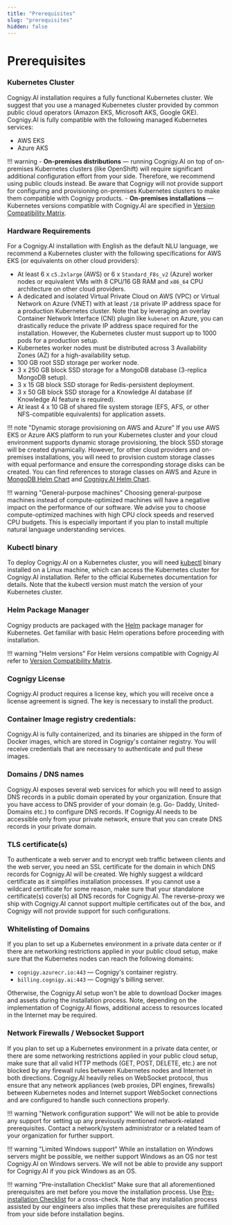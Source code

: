 ```yaml
---
title: "Prerequisites"
slug: "prerequisites"
hidden: false
---
```

# Prerequisites

### Kubernetes Cluster

Cognigy.AI installation requires a fully functional Kubernetes cluster.
We suggest that you use a managed Kubernetes cluster provided by common public cloud operators
(Amazon EKS, Microsoft AKS, Google GKE).
Cognigy.AI is fully compatible with the following managed Kubernetes services:

- AWS EKS
- Azure AKS

!!! warning
    - **On-premises distributions** — running Cognigy.AI on top of on-premises Kubernetes clusters (like OpenShift) will require significant additional configuration effort from your side. Therefore, we recommend using public clouds instead. Be aware that Cognigy will not provide support for configuring and provisioning on-premises Kubernetes clusters to make them compatible with Cognigy products.
    - **On-premises installations** — Kubernetes versions compatible with Cognigy.AI are specified in [Version Compatibility Matrix](version-compatibility-matrix.md).

### Hardware Requirements
For a Cognigy.AI installation with English as the default NLU language, we recommend a Kubernetes cluster with the following specifications for AWS EKS (or equivalents on other cloud providers):

- At least 6 x `c5.2xlarge` (AWS) or 6 x `Standard_F8s_v2` (Azure) worker nodes or equivalent VMs with 8 CPU/16 GB RAM and `x86_64` CPU architecture on other cloud providers.
- A dedicated and isolated Virtual Private Cloud on AWS (VPC) or Virtual Network on Azure (VNET) with at least `/18` private IP address space for a production Kubernetes cluster. Note that by leveraging an overlay Container Network Interface (CNI) plugin like `kubenet` on Azure, you can drastically reduce the private IP address space required for the installation. However, the Kubernetes cluster must support up to 1000 pods for a production setup.
- Kubernetes worker nodes must be distributed across 3 Availability Zones (AZ) for a high-availability setup.
- 100 GB root SSD storage per worker node.
- 3 x 250 GB block SSD storage for a MongoDB database (3-replica MongoDB setup).
- 3 x 15 GB block SSD storage for Redis-persistent deployment.
- 3 x 50 GB block SSD storage for a Knowledge AI database (if Knowledge AI feature is required).
- At least 4 x 10 GB of shared file system storage (EFS, AFS, or other NFS-compatible equivalents) for application assets.

!!! note "Dynamic storage provisioning on AWS and Azure"
    If you use AWS EKS or Azure AKS platform to run your Kubernetes cluster and your cloud environment supports dynamic storage provisioning, the block SSD storage will be created dynamically. However, for other cloud providers and on-premises installations, you will need to provision custom storage classes with equal performance and ensure the corresponding storage disks can be created. You can find references to storage classes on AWS and Azure in [MongoDB Helm Chart](https://github.com/Cognigy/cognigy-mongodb-helm-chart/tree/master/cloud-providers) and [Cognigy.AI Helm Chart](https://github.com/Cognigy/cognigy-ai-helm-chart/blob/699853e79f3573b5923b361bda8fc6796bb8cbcf/values.yaml#L4093).

!!! warning "General-purpose machines"
    Choosing general-purpose machines instead of compute-optimized machines will have a negative impact on the performance of our software. We advise you to choose compute-optimized machines with high CPU clock speeds and reserved CPU budgets. This is especially important if you plan to install multiple natural language understanding services.


### Kubectl binary 
To deploy Cognigy.AI on a Kubernetes cluster, you will need [kubectl](https://kubernetes.io/docs/reference/kubectl/) binary installed on a Linux machine, which can access the Kubernetes cluster for Cognigy.AI installation. Refer to the official Kubernetes documentation for details. Note that the kubectl version must match the version of your Kubernetes cluster.

### Helm Package Manager
Cognigy products are packaged with the [Helm](https://helm.sh/) package manager for Kubernetes. Get familiar with basic Helm operations before proceeding with installation.


!!! warning "Helm versions"
    For Helm versions compatible with Cognigy.AI refer to [Version Compatibility Matrix](version-compatibility-matrix.md).

### Cognigy License
Cognigy.AI product requires a license key, which you will receive once a license agreement is signed. The key is necessary to install the product.

### Container Image registry credentials:
Cognigy.AI is fully containerized, and its binaries are shipped in the form of Docker images,
which are stored in Cognigy's container registry.
You will receive credentials that are necessary to authenticate and pull these images.

### Domains / DNS names
Cognigy.AI exposes several web services for which you will need to assign DNS records in a public domain operated by your organization. Ensure that you have access to DNS provider of your domain (e.g. Go- Daddy, United-Domains etc.) to configure DNS records. If Cognigy.AI needs to be accessible only from your private network, ensure that you can create DNS records in your private domain.

### TLS certificate(s)
To authenticate a web server and to encrypt web traffic between clients and the web server, you need an SSL certificate for the domain in which DNS records for Cognigy.AI will be created. We highly suggest a wildcard certificate as it simplifies installation processes. If you cannot use a wildcard certificate for some reason, make sure that your standalone certificate(s) cover(s) all DNS records for Cognigy.AI. The reverse-proxy we ship with Cognigy.AI cannot support multiple certificates out of the box, and Cognigy will not provide support for such configurations.

### Whitelisting of Domains
If you plan to set up a Kubernetes environment in a private data center or if there are networking restrictions applied in your public cloud setup, make sure that the Kubernetes nodes can reach the following domains:

- `cognigy.azurecr.io:443` — Cognigy's container registry.
- `billing.cognigy.ai:443` — Cognigy's billing server.

Otherwise, the Cognigy.AI setup won't be able to download Docker images and assets during the installation process.
Note, depending on the implementation of Cognigy.AI flows, additional access to resources located in the Internet may be required.

### Network Firewalls / Websocket Support
If you plan to set up a Kubernetes environment in a private data center, or there are some networking restrictions applied in your public cloud setup, make sure that all valid HTTP methods (GET, POST, DELETE, etc.) are not blocked by any firewall rules between Kubernetes nodes and Internet in both directions. Cognigy.AI heavily relies on WebSocket protocol, thus ensure that any network appliances (web proxies, DPI engines, firewalls) between Kubernetes nodes and Internet support WebSocket connections and are configured to handle such connections properly.

!!! warning "Network configuration support"
    We will not be able to provide any support for setting up any previously mentioned network-related prerequisites. Contact a network/system administrator or a related team of your organization for further support.

!!! warning "Limited Windows support"
    While an installation on Windows servers might be possible, we neither support Windows as an OS nor test Cognigy.AI on Windows servers. We will not be able to provide any support for Cognigy.AI if you pick Windows as an OS.

!!! warning "Pre-installation Checklist"
    Make sure that all aforementioned prerequisites are met before you move the installation process. Use [Pre-installation Checklist](pre-installation-checklist.md) for a cross-check. Note that any installation process assisted by our engineers also implies that these prerequisites are fulfilled from your side before installation begins.